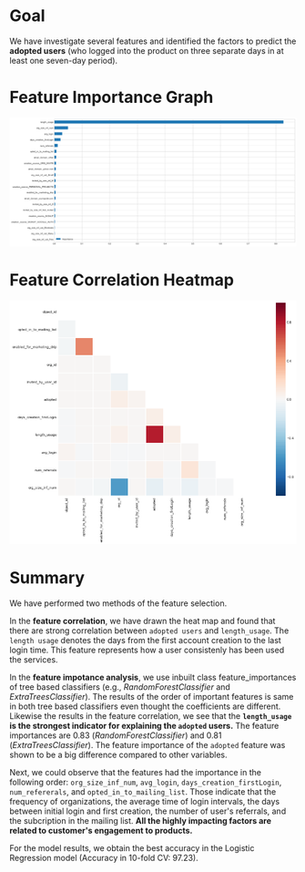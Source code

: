 
# Goal

We have investigate several features and identified the factors to predict the **adopted users** (who logged into the product on three separate days in at least one seven-day period).

# Feature Importance Graph
![Feature Importance Graph](./figures/feature_importance.png)

# Feature Correlation Heatmap
![Feature Correlation Heatmap](./figures/corr_heatmap.png)

# Summary

We have performed two methods of the feature selection.

In the **feature correlation**, we have drawn the heat map and found that there are strong correlation between `adopted users` and `length_usage`. The `length usage` denotes the days from the first account creation to the last login time. This feature represents how a user consistenly has been used the services.

In the **feature impotance analysis**, we use inbuilt class feature_importances of tree based classifiers (e.g., *RandomForestClassifier* and *ExtraTreesClassifier*). The results of the order of important features is same in both tree based classifiers even thought the coefficients are different.
Likewise the results in the feature correlation, we see that the **`length_usage` is the strongest indicator for explaining the `adopted` users.** The feature importances are 0.83 (*RandomForestClassifier*) and 0.81 (*ExtraTreesClassifier*). 
The feature importance of the `adopted` feature was shown to be a big difference compared to other variables.

Next, we could observe that the features had the importance in the following order: 
`org_size_inf_num`, `avg_login`, `days_creation_firstLogin`, `num_refererals`, and `opted_in_to_mailing_list`.
Those indicate that the frequency of organizations, the average time of login intervals, the days between initial login and first creation, the number of user's referrals, and the subcription in the mailing list.
**All the highly impacting factors are related to customer's engagement to products.**

For the model results,
we obtain the best accuracy in the Logistic Regression model (Accuracy in 10-fold CV: 97.23).